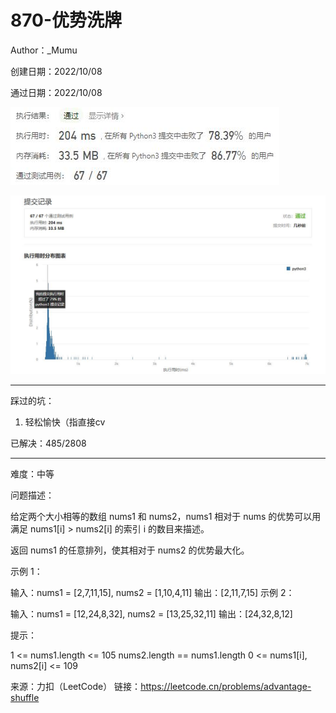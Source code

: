 # 870-优势洗牌

Author：_Mumu

创建日期：2022/10/08

通过日期：2022/10/08

![](./通过截图2.jpg)

![](./通过截图1.jpg)

*****

踩过的坑：

1. 轻松愉快（指直接cv

已解决：485/2808

*****

难度：中等

问题描述：

给定两个大小相等的数组 nums1 和 nums2，nums1 相对于 nums 的优势可以用满足 nums1[i] > nums2[i] 的索引 i 的数目来描述。

返回 nums1 的任意排列，使其相对于 nums2 的优势最大化。

 

示例 1：

输入：nums1 = [2,7,11,15], nums2 = [1,10,4,11]
输出：[2,11,7,15]
示例 2：

输入：nums1 = [12,24,8,32], nums2 = [13,25,32,11]
输出：[24,32,8,12]


提示：

1 <= nums1.length <= 105
nums2.length == nums1.length
0 <= nums1[i], nums2[i] <= 109

来源：力扣（LeetCode）
链接：https://leetcode.cn/problems/advantage-shuffle
